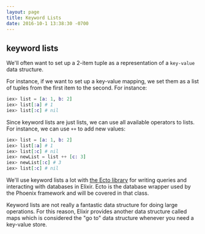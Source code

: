```yaml
---
layout: page
title: Keyword Lists
date: 2016-10-1 13:38:30 -0700
---
```


## keyword lists

We'll often want to set up a 2-item tuple as a representation of a `key-value` data structure.

For instance, if we want to set up a key-value mapping, we set them as a list of tuples from the first item to the second. For instance:

```elixir
iex> list = [a: 1, b: 2]
iex> list[:a] # 1
iex> list[:c] # nil
```

Since keyword lists are just lists, we can use all available operators to lists. For instance, we can use `++` to add new values:

```elixir
iex> list = [a: 1, b: 2]
iex> list[:a] # 1
iex> list[:c] # nil
iex> newList = list ++ [c: 3]
iex> newList[:c] # 3
iex> list[:c] # nil
```

We'll use keyword lists a lot with [the Ecto library](https://github.com/elixir-ecto/ecto) for writing queries and interacting with databases in Elixir. Ecto is the database wrapper used by the Phoenix framework and will be covered in that class.

Keyword lists are not really a fantastic data structure for doing large operations. For this reason, Elixir provides another data structure called maps which is considered the "go to" data structure whenever you need a key-value store.
